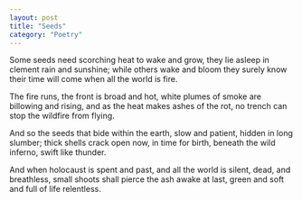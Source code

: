 ```yaml
---
layout: post
title: "Seeds"
category: "Poetry"
---
```


Some seeds need scorching heat to wake and grow,
they lie asleep in clement rain and sunshine;
while others wake and bloom they surely know
their time will come when all the world is fire.

The fire runs, the front is broad and hot,
white plumes of smoke are billowing and rising,
and as the heat makes ashes of the rot,
no trench can stop the wildfire from flying.

And so the seeds that bide within the earth,
slow and patient, hidden in long slumber;
thick shells crack open now, in time for birth,
beneath the wild inferno, swift like thunder.

And when holocaust is spent and past,
and all the world is silent, dead, and breathless,
small shoots shall pierce the ash awake at last,
green and soft and full of life relentless.
